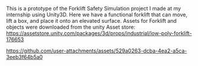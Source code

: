 This is a prototype of the Forklift Safety Simulation project I made at my internship using Unity3D.
Here we have a functional forklift that can move, lift a box, and place it onto an elevated surface.
Assets for Forklift and objects were downloaded from the unity Asset store: https://assetstore.unity.com/packages/3d/props/industrial/low-poly-forklift-176653


https://github.com/user-attachments/assets/529a0263-dcba-4ea2-a5ca-3eeb3f64b5a0


